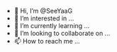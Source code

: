 - 👋 Hi, I’m @SeeYaaG
- 👀 I’m interested in ...
- 🌱 I’m currently learning ...
- 💞️ I’m looking to collaborate on ...
- 📫 How to reach me ...

<!---
SeeYaaG/SeeYaaG is a ✨ special ✨ repository because its `README.md` (this file) appears on your GitHub profile.
You can click the Preview link to take a look at your changes.
--->
